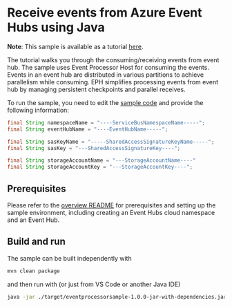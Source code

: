 # Receive events from Azure Event Hubs using Java

**Note**: This sample is available as a tutorial [here](https://docs.microsoft.com/azure/event-hubs/event-hubs-java-get-started-receive-eph).

The tutorial walks you through the consuming/receiving events from event hub. The sample uses Event Processor Host for consuming the events. Events in an event hub are distributed in various partitions to achieve parallelism while consuming. EPH simplifies processing events from event hub by managing persistent checkpoints and parallel receives. 

To run the sample, you need to edit the [sample code](src/main/java/com/microsoft/azure/eventhubs/samples/eventprocessorsample/EventProcessorSample.java) and provide the following information:

```java
final String namespaceName = "----ServiceBusNamespaceName-----";
final String eventHubName = "----EventHubName-----";

final String sasKeyName = "-----SharedAccessSignatureKeyName-----";
final String sasKey = "---SharedAccessSignatureKey----";

final String storageAccountName = "---StorageAccountName----"
final String storageAccountKey = "---StorageAccountKey----";
```

## Prerequisites

Please refer to the [overview README](../../readme.md) for prerequisites and setting up the sample environment, including creating an Event Hubs cloud namespace and an Event Hub. 

## Build and run

The sample can be built independently with 

```bash
mvn clean package
```

and then run with (or just from VS Code or another Java IDE)

```bash
java -jar ./target/eventprocessorsample-1.0.0-jar-with-dependencies.jar
```
